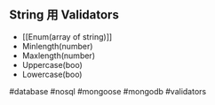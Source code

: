 ## String 用 Validators
- [[Enum(array of string)]]
- Minlength(number)
- Maxlength(number)
- Uppercase(boo)
- Lowercase(boo)



#database #nosql #mongoose #mongodb #validators